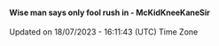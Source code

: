 #### Wise man says only fool rush in - McKidKneeKaneSir
Updated on 18/07/2023 - 16:11:43 (UTC) Time Zone
